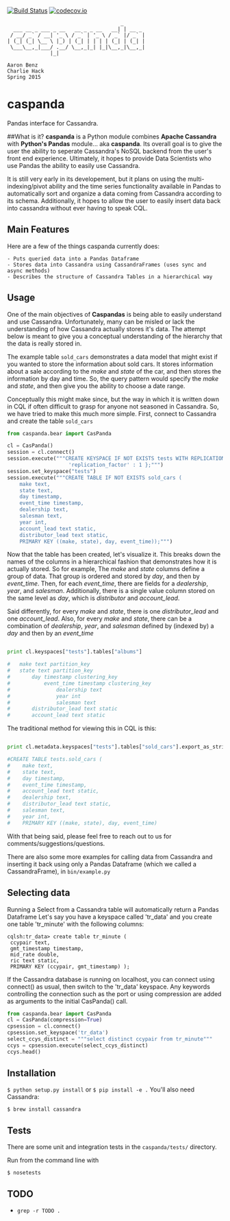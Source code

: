 [![Build Status](https://travis-ci.org/aaronbenz/caspanda.svg?branch=master)](https://travis-ci.org/aaronbenz/caspanda)
[![codecov.io](http://codecov.io/github/aaronbenz/caspanda/coverage.svg?branch=master)](http://codecov.io/github/aaronbenz/caspanda?branch=master)
```
                                     _       
  ___ __ _ ___ _ __   __ _ _ __   __| | __ _ 
 / __/ _` / __| '_ \ / _` | '_ \ / _` |/ _` |
| (_| (_| \__ \ |_) | (_| | | | | (_| | (_| |
 \___\__,_|___/ .__/ \__,_|_| |_|\__,_|\__,_|
              |_|                            

Aaron Benz
Charlie Hack
Spring 2015
```

caspanda
========
Pandas interface for Cassandra.

##What is it?
**caspanda** is a Python module combines **Apache Cassandra** with **Python's Pandas** module... aka **caspanda**. Its
overall goal is to give the user the ability to seperate Cassandra's NoSQL backend from the user's front end experience.
Ultimately, it hopes to provide Data Scientists who use Pandas the ability to easily use Cassandra.

It is still very early in its developement, but it plans on using the multi-indexing/pivot ability and the time series
functionality available in Pandas to automatically sort and organize a data coming from Cassandra according to its schema.
Additionally, it hopes to allow the user to easily insert data back into cassandra without ever having to speak CQL.

Main Features
----
Here are a few of the things caspanda currently does:

    - Puts queried data into a Pandas Dataframe
    - Stores data into Cassandra using CassandraFrames (uses sync and async methods)
    - Describes the structure of Cassandra Tables in a hierarchical way

Usage
----
One of the main objectives of **Caspandas** is being able to easily understand and use Cassandra. Unfortunately,
 many can be misled or lack the understanding of how Cassandra actually stores it's data. The attempt below is meant to 
 give you a conceptual understanding of the hierarchy that the data is really stored in.  
 
 The example table `sold_cars` demonstrates a data model that might exist if you wanted to store the information about
 sold cars. It stores information about a sale according to the *make* and *state* of the car, and then 
 stores the information by day and time. So, the query pattern would specify the *make* and *state*, and then give you 
 the ability to choose a date range. 
 
 Conceptually this might make since, but the way in which it is written down in CQL if often difficult to grasp for anyone
 not seasoned in Cassandra. So, we have tried to make this much more simple. First, connect to Cassandra and create the
 table `sold_cars`
```python
from caspanda.bear import CasPanda

cl = CasPanda()
session = cl.connect()
session.execute("""CREATE KEYSPACE IF NOT EXISTS tests WITH REPLICATION = { 'class' : 'SimpleStrategy',
                    'replication_factor' : 1 };""")
session.set_keyspace("tests")
session.execute("""CREATE TABLE IF NOT EXISTS sold_cars (
    make text,
    state text,
    day timestamp,
    event_time timestamp,
    dealership text,
    salesman text,
    year int,
    account_lead text static,
    distributor_lead text static,
    PRIMARY KEY ((make, state), day, event_time));""")
```

Now that the table has been created, let's visualize it. This breaks down the names of the columns in a hierarchical
fashion that demonstrates how it is actually stored. So for example, The *make* and *state* columns define a group of data.
That group is ordered and stored by *day*, and then by *event_time*. Then, for each *event_time*,
there are fields for a *dealership*, *year*, and *salesman*. Additionally, there is a single value column stored on the
same level as *day*, which is *distributor* and *account_lead*. 

Said differently, for every *make* and *state*, there is one *distributor_lead* and one *account_lead*. Also, for every
*make* and *state*, there can be a combination of *dealership*, *year*, and *salesman* defined by (indexed by) a *day*
and then by an *event_time*

```python

print cl.keyspaces["tests"].tables["albums"]

#	make text partition_key
#	state text partition_key
#		day timestamp clustering_key
#			event_time timestamp clustering_key
#				dealership text 
#				year int 
#				salesman text 
#		distributor_lead text static
#		account_lead text static
```

The traditional method for viewing this in CQL is this:

```python

print cl.metadata.keyspaces["tests"].tables["sold_cars"].export_as_string()

#CREATE TABLE tests.sold_cars (
#    make text,
#    state text,
#    day timestamp,
#    event_time timestamp,
#    account_lead text static,
#    dealership text,
#    distributor_lead text static,
#    salesman text,
#    year int,
#    PRIMARY KEY ((make, state), day, event_time)
```

With that being said, please feel free to reach out to us for comments/suggestions/questions. 

There are also some more examples for calling data from Cassandra and inserting it back using only a Pandas Dataframe (which
we called a CassandraFrame), in `bin/example.py`

Selecting data
----
Running a Select from a Cassandra table will automatically return a Pandas Dataframe
Let's say you have a keyspace called 'tr_data' and you create one table 'tr_minute' with the following columns:

```
cqlsh:tr_data> create table tr_minute (
 ccypair text,
 gmt_timestamp timestamp,
 mid_rate double,
 ric text static,
 PRIMARY KEY (ccypair, gmt_timestamp) );
```
If the Cassandra database is running on localhost, you can connect using connect() as usual, then switch to the 'tr_data' keyspace. Any keywords controlling the connection such as the port or using compression are added as arguments to the initial CasPanda() call.
```python
from caspanda.bear import CasPanda
cl = CasPanda(compression=True)
cpsession = cl.connect()
cpsession.set_keyspace('tr_data')
select_ccys_distinct = """select distinct ccypair from tr_minute"""
ccys = cpsession.execute(select_ccys_distinct)
ccys.head()
```


Installation
----
`$ python setup.py install` or `$ pip install -e .`
You'll also need Cassandra:

`$ brew install cassandra`



Tests
-----
There are some unit and integration tests in the `caspanda/tests/` directory.

Run from the command line with

`$ nosetests`


TODO
----  
* `grep -r TODO .`









